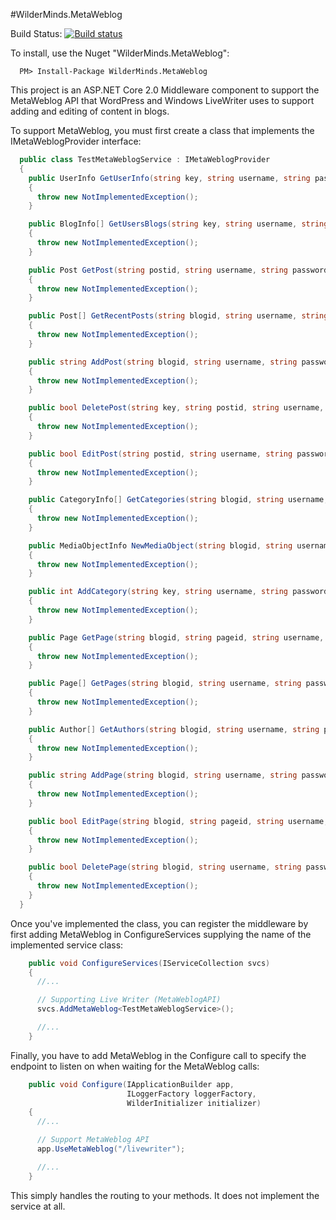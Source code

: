 #WilderMinds.MetaWeblog

Build Status: [![Build status](https://ci.appveyor.com/api/projects/status/yc3leb1t5t6ue01i?svg=true)](https://ci.appveyor.com/project/shawnwildermuth/metaweblog)

To install, use the Nuget "WilderMinds.MetaWeblog":

```
  PM> Install-Package WilderMinds.MetaWeblog
```

This project is an ASP.NET Core 2.0 Middleware component to support the MetaWeblog API 
that WordPress and Windows LiveWriter uses to support adding and editing of content
in blogs.

To support MetaWeblog, you must first create a class that implements the IMetaWeblogProvider interface:

```C#
  public class TestMetaWeblogService : IMetaWeblogProvider
  {
    public UserInfo GetUserInfo(string key, string username, string password)
    {
      throw new NotImplementedException();
    }

    public BlogInfo[] GetUsersBlogs(string key, string username, string password)
    {
      throw new NotImplementedException();
    }

    public Post GetPost(string postid, string username, string password)
    {
      throw new NotImplementedException();
    }

    public Post[] GetRecentPosts(string blogid, string username, string password, int numberOfPosts)
    {
      throw new NotImplementedException();
    }

    public string AddPost(string blogid, string username, string password, Post post, bool publish)
    {
      throw new NotImplementedException();
    }

    public bool DeletePost(string key, string postid, string username, string password, bool publish)
    {
      throw new NotImplementedException();
    }

    public bool EditPost(string postid, string username, string password, Post post, bool publish)
    {
      throw new NotImplementedException();
    }

    public CategoryInfo[] GetCategories(string blogid, string username, string password)
    {
      throw new NotImplementedException();
    }

    public MediaObjectInfo NewMediaObject(string blogid, string username, string password, MediaObject mediaObject)
    {
      throw new NotImplementedException();
    }

    public int AddCategory(string key, string username, string password, NewCategory category)
    {
      throw new NotImplementedException();
    }

    public Page GetPage(string blogid, string pageid, string username, string password)
    {
      throw new NotImplementedException();
    }

    public Page[] GetPages(string blogid, string username, string password, int numPages)
    {
      throw new NotImplementedException();
    }

    public Author[] GetAuthors(string blogid, string username, string password)
    {
      throw new NotImplementedException();
    }

    public string AddPage(string blogid, string username, string password, Page page, bool publish)
    {
      throw new NotImplementedException();
    }

    public bool EditPage(string blogid, string pageid, string username, string password, Page page, bool publish)
    {
      throw new NotImplementedException();
    }

    public bool DeletePage(string blogid, string username, string password, string pageid)
    {
      throw new NotImplementedException();
    }
  }
```

Once you've implemented the class, you can register the middleware by first adding MetaWeblog in 
ConfigureServices supplying the name of the implemented service class:
```C#
    public void ConfigureServices(IServiceCollection svcs)
    {
      //...

      // Supporting Live Writer (MetaWeblogAPI)
      svcs.AddMetaWeblog<TestMetaWeblogService>();

      //...
    }

```

Finally, you have to add MetaWeblog in the Configure call to specify the endpoint to listen on when 
waiting for the MetaWeblog calls:

```C#
    public void Configure(IApplicationBuilder app,
                          ILoggerFactory loggerFactory,
                          WilderInitializer initializer)
    {
      //...

      // Support MetaWeblog API
      app.UseMetaWeblog("/livewriter");

      //...
    }
```

This simply handles the routing to your methods. It does not implement the service at all. 

